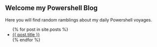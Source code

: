 ## Welcome my Powershell Blog

Here you will find random ramblings about my daily Powershell voyages. 

<ul>
  {% for post in site.posts %}
    <li>
      <a href="{{ post.url }}">{{ post.title }}</a>
    </li>
  {% endfor %}
</ul>